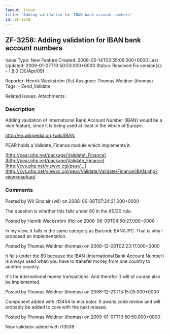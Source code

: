 ```yaml
---
layout: issue
title: "Adding validation for IBAN bank account numbers"
id: ZF-3258
---
```


ZF-3258: Adding validation for IBAN bank account numbers
--------------------------------------------------------

 Issue Type: New Feature Created: 2008-05-14T02:55:06.000+0000 Last Updated: 2009-01-07T10:50:53.000+0000 Status: Resolved Fix version(s): - 1.8.0 (30/Apr/09)
 
 Reporter:  Henrik Weckström (flc)  Assignee:  Thomas Weidner (thomas)  Tags: - Zend\_Validate
 
 Related issues: 
 Attachments: 
### Description

Adding validation of International Bank Account Number (IBAN) would be a nice feature, since it is being used at least in the whole of Europe.

<http://en.wikipedia.org/wiki/IBAN>

PEAR holds a Validate\_Finance module which implements it.

[http://pear.php.net/package/Validate\_Finance](http://pear.php.net/package/Validate_Finance) [http://cvs.php.net/viewvc.cgi/pear/…](http://cvs.php.net/viewvc.cgi/pear/Validate/Validate/Finance/IBAN.php?view=markup)

 

 

### Comments

Posted by Wil Sinclair (wil) on 2008-06-08T07:24:21.000+0000

The question is whether this falls under 80 in the 80/20 rule.

 

 

Posted by Henrik Weckström (flc) on 2008-06-09T04:50:27.000+0000

In my view, it falls in the same category as Barcode EAN/UPC. That is why I proposed an implementation.

 

 

Posted by Thomas Weidner (thomas) on 2008-12-08T02:23:17.000+0000

It falls under the 80 because the IBAN (International Bank Account Number) is always used when you have to transfer money from one country to another country.

It's for international money transactions. And therefor it will of course also be implemented.

 

 

Posted by Thomas Weidner (thomas) on 2008-12-23T15:15:05.000+0000

Component added with r13454 to incubator. It awaits code review and will probably be added to core with the next release.

 

 

Posted by Thomas Weidner (thomas) on 2009-01-07T10:50:50.000+0000

New validator added with r13539

 

 